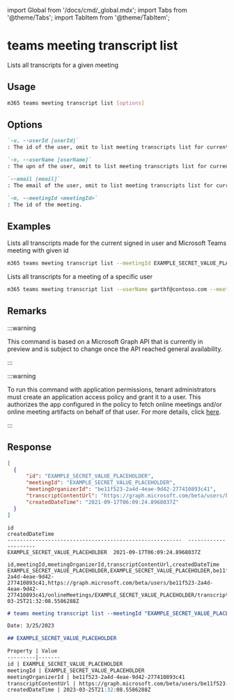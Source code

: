 <!-- DISCLAIMER: All secrets, passwords, and sensitive values in this document are examples only and not real credentials. -->
import Global from '/docs/cmd/_global.mdx';
import Tabs from '@theme/Tabs';
import TabItem from '@theme/TabItem';

# teams meeting transcript list

Lists all transcripts for a given meeting

## Usage

```sh
m365 teams meeting transcript list [options]
```

## Options

```md definition-list
`-u, --userId [userId]`
: The id of the user, omit to list meeting transcripts list for current signed in user. Use either `id`, `userName` or `email`, but not multiple.

`-n, --userName [userName]`
: The upn of the user, omit to list meeting transcripts list for current signed in user. Use either `id`, `userName` or `email`, but not multiple.

`--email [email]`
: The email of the user, omit to list meeting transcripts list for current signed in user. Use either `id`, `userName` or `email`, but not multiple.

`-m, --meetingId <meetingId>`
: The id of the meeting.
```

<Global />

## Examples

Lists all transcripts made for the current signed in user and Microsoft Teams meeting with given id

```sh
m365 teams meeting transcript list --meetingId EXAMPLE_SECRET_VALUE_PLACEHOLDER
```

Lists all transcripts for a meeting of a specific user

```sh
m365 teams meeting transcript list --userName garthf@contoso.com --meetingId EXAMPLE_SECRET_VALUE_PLACEHOLDER
```

## Remarks

:::warning

This command is based on a Microsoft Graph API that is currently in preview and is subject to change once the API reached general availability.

:::

:::warning

To run this command with application permissions, tenant administrators must create an application access policy and grant it to a user. This authorizes the app configured in the policy to fetch online meetings and/or online meeting artifacts on behalf of that user. For more details, click [here](https://learn.microsoft.com/graph/EXAMPLE_SECRET_VALUE_PLACEHOLDER).

:::

## Response

<Tabs>
  <TabItem value="JSON">

  ```json
  [
    {
        "id": "EXAMPLE_SECRET_VALUE_PLACEHOLDER",
        "meetingId": "EXAMPLE_SECRET_VALUE_PLACEHOLDER",
        "meetingOrganizerId": "be11f523-2a4d-4eae-9d42-277410893c41",
        "transcriptContentUrl": "https://graph.microsoft.com/beta/users/be11f523-2a4d-4eae-9d42-277410893c41/onlineMeetings/EXAMPLE_SECRET_VALUE_PLACEHOLDER/transcripts/EXAMPLE_SECRET_VALUE_PLACEHOLDER/content",
        "createdDateTime": "2021-09-17T06:09:24.8968037Z"
    }
  ]
  ```

  </TabItem>
  <TabItem value="Text">

  ```text
  id                                                        createdDateTime
  --------------------------------------------------------  ---------------------
  EXAMPLE_SECRET_VALUE_PLACEHOLDER  2021-09-17T06:09:24.8968037Z
  ```

  </TabItem>
  <TabItem value="CSV">

  ```csv
  id,meetingId,meetingOrganizerId,transcriptContentUrl,createdDateTime
  EXAMPLE_SECRET_VALUE_PLACEHOLDER,EXAMPLE_SECRET_VALUE_PLACEHOLDER,be11f523-2a4d-4eae-9d42-277410893c41,https://graph.microsoft.com/beta/users/be11f523-2a4d-4eae-9d42-277410893c41/onlineMeetings/EXAMPLE_SECRET_VALUE_PLACEHOLDER/transcripts/EXAMPLE_SECRET_VALUE_PLACEHOLDER/content,2023-03-25T21:32:08.5586288Z
  ```

  </TabItem>
  <TabItem value="Markdown">

  ```md
  # teams meeting transcript list --meetingId "EXAMPLE_SECRET_VALUE_PLACEHOLDER"

  Date: 3/25/2023
  
  ## EXAMPLE_SECRET_VALUE_PLACEHOLDER
  
  Property | Value
  ---------|-------
  id | EXAMPLE_SECRET_VALUE_PLACEHOLDER
  meetingId | EXAMPLE_SECRET_VALUE_PLACEHOLDER
  meetingOrganizerId | be11f523-2a4d-4eae-9d42-277410893c41
  transcriptContentUrl | https://graph.microsoft.com/beta/users/be11f523-2a4d-4eae-9d42-277410893c41/onlineMeetings/EXAMPLE_SECRET_VALUE_PLACEHOLDER/transcripts/EXAMPLE_SECRET_VALUE_PLACEHOLDER/content
  createdDateTime | 2023-03-25T21:32:08.5586288Z
  ```

  </TabItem>
</Tabs>
